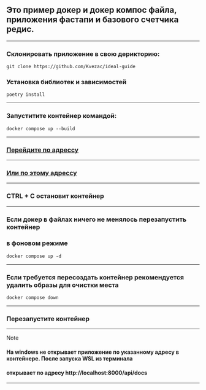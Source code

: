 ## Это пример докер и докер компос файла, приложения фастапи и базового счетчика редис.
***
### Склонировать приложение в свою дерикторию:
```shell
git clone https://github.com/Kvezac/ideal-guide
```
### Установка библиотек и зависимостей
```shell
poetry install
```
***
### Запуститите контейнер командой:
```shell
docker compose up --build
```
***
### [Перейдите по адрессу](http://localhost:8000/api/docs)

***
### [Или по этому адрессу](http://0.0.0.0:8000/api/docs)
***
### CTRL + C остановит контейнер
***
### Если докер в файлах ничего не менялось перезапустить контейнер 
### в фоновом режиме
```shell
docker compose up -d
```
***
### Если требуется пересоздать контейнер рекомендуется удалить образы для очистки места
```shell
docker compose down
```
***
### Перезапустите контейнер 
***

>[!NOTE] 
> #### На windows не открывает приложение по указанному адресу в контейнере. После запуска WSL из терминала
> #### открывает по адресу http://localhost:8000/api/docs
***
